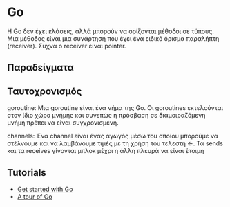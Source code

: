 # Go

Η Go δεν έχει κλάσεις, αλλά μπορούν να ορίζονται μέθοδοι σε τύπους. Μια μέθοδος είναι μια συνάρτηση που έχει ένα ειδικό όρισμα παραλήπτη (receiver). Συχνά ο receiver είναι pointer.

## Παραδείγματα

## Ταυτοχρονισμός

goroutine: Μια goroutine είναι ένα νήμα της Go. Οι goroutines εκτελούνται στον ίδιο χώρο μνήμης και συνεπώς η πρόσβαση σε διαμοιραζόμενη μνήμη πρέπει να είναι συγχρονισμένη.

channels: Ένα channel είναι ένας αγωγός μέσω του οποίου μπορούμε να στέλνουμε και να λαμβάνουμε τιμές με τη χρήση του τελεστή <-. Τα sends και τα receives γίνονται μπλοκ μέχρι η άλλη πλευρά να είναι έτοιμη

## Tutorials

* [Get started with Go](https://golang.org/doc/tutorial/getting-started)
* [A tour of Go](https://tour.golang.org/list)